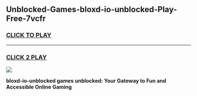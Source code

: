
## Unblocked-Games-bloxd-io-unblocked-Play-Free-7vcfr
<h3>
<a href="https://premium76.site?title=bloxd-io-unblocked&ref=10A">CLICK TO PLAY</a></h3>
<hr>

<h3>
<a href="https://premium76.site?title=bloxd-io-unblocked&ref=10A">CLICK 2 PLAY</a>
  
</h3>

<a href="https://premium76.site?title=bloxd-io-unblocked&ref=10A"><img src="https://clearcache.store/games.png"></a>


**bloxd-io-unblocked games unblocked: Your Gateway to Fun and Accessible Online Gaming**
